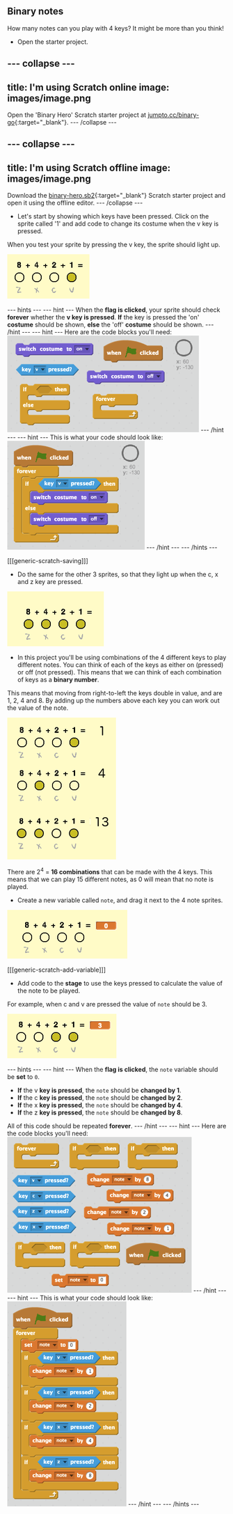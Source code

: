 ## Binary notes

How many notes can you play with 4 keys? It might be more than you think!

+ Open the starter project.

--- collapse ---
---
title: I'm using Scratch online
image: images/image.png
---
Open the 'Binary Hero' Scratch starter project at  [jumpto.cc/binary-go](http://jumpto.cc/binary-go){:target="_blank"}.
--- /collapse ---

--- collapse ---
---
title: I'm using Scratch offline
image: images/image.png
---
Download the [binary-hero.sb2](resources/binary-hero.sb2){:target="_blank"} Scratch starter project and open it using the offline editor.
--- /collapse ---

+ Let's start by showing which keys have been pressed. Click on the sprite called '1' and add code to change its costume when the v key is pressed.

When you test your sprite by pressing the v key, the sprite should light up.

![Testing the v key](images/1-test.png)

--- hints ---
--- hint ---
When the __flag is clicked__, your sprite should check __forever__ whether the __v key is pressed__. __If__ the key is pressed the 'on' __costume__ should be shown, __else__ the 'off' __costume__ should be shown.
--- /hint ---
--- hint ---
Here are the code blocks you'll need:
![Blocks for changing costumes](images/key-press-blocks.png)
--- /hint ---
--- hint ---
This is what your code should look like:
![Code for changing costumes](images/key-press-code.png)
--- /hint ---
--- /hints ---

[[[generic-scratch-saving]]]

+ Do the same for the other 3 sprites, so that they light up when the c, x and z key are pressed.

![All keys pressed](images/all-key-presses.png)

+ In this project you'll be using combinations of the 4 different keys to play different notes. You can think of each of the keys as either on (pressed) or off (not pressed). This means that we can think of each combination of keys as a __binary number__.

This means that moving from right-to-left the keys double in value, and are 1, 2, 4 and 8. By adding up the numbers above each key you can work out the value of the note.

![Note value examples](images/note-values.png)

There are 2<sup>4</sup> = __16 combinations__ that can be made with the 4 keys. This means that we can play 15 different notes, as 0 will mean that no note is played.

+ Create a new variable called `note`, and drag it next to the 4 note sprites.

![Note variable](images/note-create.png)

[[[generic-scratch-add-variable]]]

+ Add code to the **stage** to use the keys pressed to calculate the value of the note to be played.

For example, when c and v are pressed the value of `note` should be 3.

![Testing the note variable](images/note-test.png)

--- hints ---
--- hint ---
When the __flag is clicked__, the `note` variable should be __set__ to `0`.

+ __If__ the v __key is pressed__, the `note` should be __changed by 1__.
+ __If__ the c __key is pressed__, the `note` should be __changed by 2__.
+ __If__ the x __key is pressed__, the `note` should be __changed by 4__.
+ __If__ the z __key is pressed__, the `note` should be __changed by 8__.

All of this code should be repeated __forever__.
--- /hint ---
--- hint ---
Here are the code blocks you'll need:
![Blocks for calculating the note](images/calculate-note-blocks.png)
--- /hint ---
--- hint ---
This is what your code should look like:
![Code for calculating the note](images/calculate-note-code.png)
--- /hint ---
--- /hints ---
